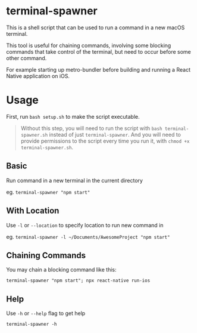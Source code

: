 # terminal-spawner
This is a shell script that can be used to run a command in a new macOS terminal.

This tool is useful for chaining commands, involving some blocking commands that take control of the terminal, but need to occur before some other command. 

For example starting up metro-bundler before building and running a React Native application on iOS.

# Usage
First, run `bash setup.sh` to make the script executable.

> Without this step, you will need to run the script with `bash terminal-spawner.sh` instead of just `terminal-spawner`. And you will need to provide permissions to the script every time you run it, with `chmod +x terminal-spawner.sh`.

## Basic
Run command in a new terminal in the current directory

eg. `terminal-spawner "npm start"`

## With Location
Use `-l` or `--location` to specify location to run new command in

eg. `terminal-spawner -l ~/Documents/AwesomeProject "npm start"`

## Chaining Commands
You may chain a blocking command like this:

`terminal-spawner "npm start"; npx react-native run-ios`

## Help
Use `-h` or `--help` flag to get help

`terminal-spawner -h`
